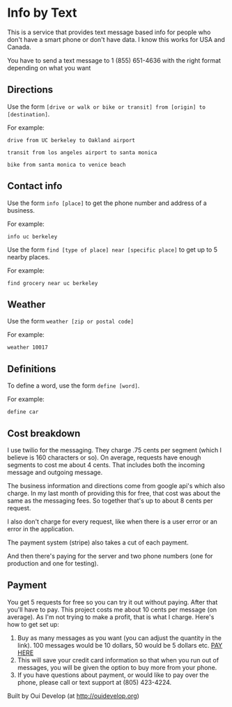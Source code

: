 # Info by Text

This is a service that provides text message based info for people who don't have a smart phone or don't have data. I know this works for USA and Canada.

You have to send a text message to 1 (855) 651-4636 with the right format depending on what you want

## Directions
Use the form `[drive or walk or bike or transit] from [origin] to [destination]`.

For example:

`drive from UC berkeley to Oakland airport`

`transit from los angeles airport to santa monica`

`bike from santa monica to venice beach`

## Contact info
Use the form `info [place]` to get the phone number and address of a business.

For example:

`info uc berkeley`

Use the form `find [type of place] near [specific place]` to get up to 5 nearby places.

For example:

`find grocery near uc berkeley`

## Weather
Use the form `weather [zip or postal code]`

For example:

`weather 10017`

## Definitions
To define a word, use the form `define [word]`.

For example:

`define car`

## Cost breakdown
I use twilio for the messaging. They charge .75 cents per segment (which I believe is 160 characters or so). On average, requests have enough segments to cost me about 4 cents. That includes both the incoming message and outgoing message.

The business information and directions come from google api's which also charge. In my last month of providing this for free, that cost was about the same as the messaging fees. So together that's up to about 8 cents per request.

I also don't charge for every request, like when there is a user error or an error in the application.

The payment system (stripe) also takes a cut of each payment.

And then there's paying for the server and two phone numbers (one for production and one for testing).

## Payment
You get 5 requests for free so you can try it out without paying. After that you'll have to pay. This project costs me about 10 cents per message (on average). As I'm not trying to make a profit, that is what I charge. Here's how to get set up:
1. Buy as many messages as you want (you can adjust the quantity in the link). 100 messages would be 10 dollars, 50 would be 5 dollars etc.
   [PAY HERE](https://buy.stripe.com/4gwbLO8j6dA4g24fZ0)
2. This will save your credit card information so that when you run out of messages, you will be given the option to buy more from your phone.
3. If you have questions about payment, or would like to pay over the phone, please call or text support at (805) 423-4224.

Built by Oui Develop (at http://ouidevelop.org)
